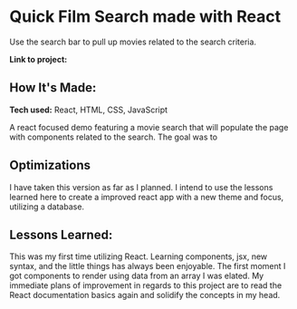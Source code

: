 # Quick Film Search made with React
Use the search bar to pull up movies related to the search criteria.

**Link to project:** 

## How It's Made:

**Tech used:** React, HTML, CSS, JavaScript

A react focused demo featuring a movie search that will populate the page with components related to the search. The goal was to 

## Optimizations

I have taken this version as far as I planned. I intend to use the lessons learned here to create a improved react app with a new theme and focus, utilizing a database.

## Lessons Learned:

This was my first time utilizing React. Learning components, jsx, new syntax, and the little things has always been enjoyable. The first moment I got components to render using data from an array I was elated. My immediate plans of improvement in regards to this project are to read the React documentation basics again and solidify the concepts in my head.
